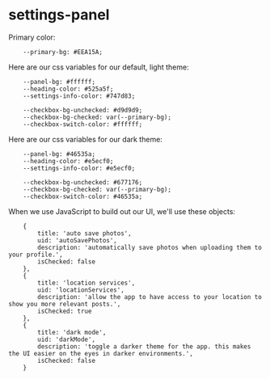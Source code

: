 # settings-panel

Primary color:
```
    --primary-bg: #EEA15A;
```

Here are our css variables for our default, light theme:

```
    --panel-bg: #ffffff;
    --heading-color: #525a5f;
    --settings-info-color: #747d83;

    --checkbox-bg-unchecked: #d9d9d9;
    --checkbox-bg-checked: var(--primary-bg);
    --checkbox-switch-color: #ffffff;
```

Here are our css variables for our dark theme:

```
    --panel-bg: #46535a;
    --heading-color: #e5ecf0;
    --settings-info-color: #e5ecf0;

    --checkbox-bg-unchecked: #677176;
    --checkbox-bg-checked: var(--primary-bg);
    --checkbox-switch-color: #46535a;
```

When we use JavaScript to build out our UI, we'll use these objects:

```
    {
        title: 'auto save photos',
        uid: 'autoSavePhotos',
        description: 'automatically save photos when uploading them to your profile.',
        isChecked: false
    },
    {
        title: 'location services',
        uid: 'locationServices',
        description: 'allow the app to have access to your location to show you more relevant posts.',
        isChecked: true
    },
    {
        title: 'dark mode',
        uid: 'darkMode',
        description: 'toggle a darker theme for the app. this makes the UI easier on the eyes in darker environments.',
        isChecked: false
    }
```
